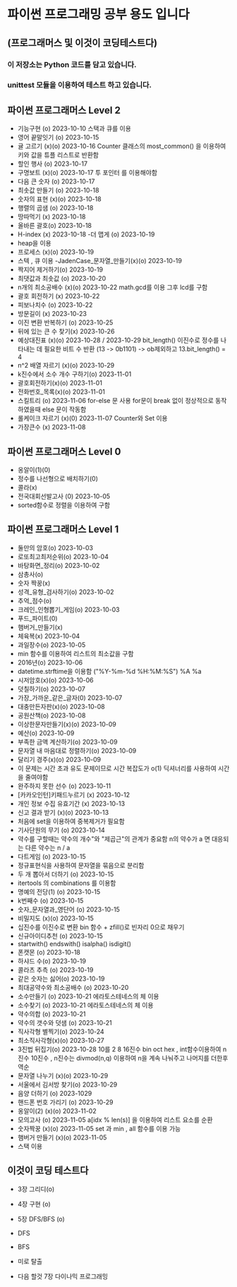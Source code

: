 # 파이썬 프로그래밍 공부 용도 입니다
## (프로그래머스 및 이것이 코딩테스트다)

### 이 저장소는 Python 코드를 담고 있습니다.
### unittest 모듈을 이용하여 테스트 하고 있습니다.

## 파이썬 프로그래머스 Level 2
- 기능구현 (o)      2023-10-10
스택과 큐를 이용
- 영어 끝말잇기 (o) 2023-10-15
- 귤 고르기 (x)(o)     2023-10-16
Counter 클래스의 most_common() 을 이용하여 키와 값을 튜플 리스트로 반환함
- 할인 행사 (o) 2023-10-17
- 구명보트 (x)(o) 2023-10-17
투 포인터 를 이용해야함
- 다음 큰 숫자 (o) 2023-10-17
- 최솟값 만들기 (o) 2023-10-18
- 숫자의 표현 (x)(o) 2023-10-18
- 행렬의 곱샘 (o) 2023-10-18
- 땅따먹기 (x) 2023-10-18
- 올바른 괄호(o) 2023-10-18
- H-index (x) 2023-10-18
-더 맵게 (o) 2023-10-19
- heap을 이용
- 프로세스 (x)(o) 2023-10-19
- 스텍 , 큐 이용
-JadenCase_문자열_만들기(x)(o) 2023-10-19
- 짝지어 제거하기(o) 2023-10-19
- 최댓값과 최솟값 (o) 2023-10-20
- n개의 최소공배수 (x)(o) 2023-10-22
math.gcd를 이용 그후 lcd를 구함
- 괄호 회전하기 (x) 2023-10-22
- 피보나치수 (o) 2023-10-22
- 방문길이 (x) 2023-10-23
- 이진 변환 반복하기 (o) 2023-10-25
- 뒤에 있는 큰 수 찾기(x) 2023-10-26
- 예상대진표 (x)(o) 2023-10-28 / 2023-10-29
bit_length() 이진수로 정수를 나타내는 데 필요한 비트 수 반환 (13 -> 0b1101) -> ob제외하고 13.bit_length() = 4
- n^2 배열 자르기 (x)(o) 2023-10-29 
- k진수에서 소수 개수 구하기(o) 2023-11-01
- 괄호회전하기(x)(o) 2023-11-01
- 전화번호_목록(x)(o) 2023-11-01
- 스킬트리 (o) 2023-11-06
for-else 문 사용 for문이 break 없이 정상적으로 동작하였을때 else 문이 작동함
- 롤케이크 자르기 (x)(0) 2023-11-07
Counter와 Set 이용
- 가장큰수 (x) 2023-11-08

## 파이썬 프로그래머스 Level 0
- 옹알이(1)(0)
- 정수를 나선형으로 배치하기(0)
- 콜라(x)
- 전국대회선발고사 (0)      2023-10-05
 - sorted함수로 정렬을 이용하여 구함

## 파이썬 프로그래머스 Level 1
- 둘만의 암호(o)       2023-10-03
- 로또최고최저순위(o)   2023-10-04
- 바탕화면_정리(o)      2023-10-02
- 삼총사(o)    
- 숫자 짝꿍(x)
- 성격_유형_검사하기(o)     2023-10-02
- 추억_점수(o)
- 크레인_인형뽑기_게임(o)   2023-10-03
- 푸드_파이트(0)
- 햄버거_만들기(x)
- 체육복(x)     2023-10-04
- 과일장수(o)    2023-10-05
 - min 함수를 이용하여 리스트의 최소값을 구함
- 2016년(o)     2023-10-06
 - datetime.strftime을 이용함 ("%Y-%m-%d %H:%M:%S") %A %a
- 시저암호(x)(o)   2023-10-06
- 덧칠하기(o)   2023-10-07
- 가장_가까운_같은_글자(0)  2023-10-07
- 대충만든자판(x)(o)   2023-10-08
- 공원산책(o)       2023-10-08
- 이상한문자만들기(x)(o)    2023-10-09
- 예산(o)       2023-10-09
- 부족한 금액 계산하기(o)   2023-10-09
- 문자열 내 마음대로 정렬하기(o)    2023-10-09
- 달리기 경주(x)(o)        2023-10-09
 - 이 문제는 시간 초과 유도 문제이므로 시간 복잡도가 o(1) 딕셔너리를 사용하여 시간을 줄여야함
- 완주하지 못한 선수 (o) 2023-10-11
- [카카오인턴]키패드누르기 (x) 2023-10-12
- 개인 정보 수집 유효기간 (x) 2023-10-13
- 신고 결과 받기 (x)(o) 2023-10-13
- 처음에 set을 이용하여 중복제거가 필요함
- 기사단원의 무기 (o) 2023-10-14
- 약수를 구할때는 약수의 개수"와 "제곱근"의 관계가 중요함 n의 약수가 a 면 대응되는 다른 약수는 n / a
- 다트게임 (o) 2023-10-15
- 정규표현식을 사용하여 문자열을 묶음으로 분리함
- 두 개 뽑아서 더하기 (o) 2023-10-15
- itertools 의 combinations 를 이용함
- 명예의 전당(1) (o) 2023-10-15
- k번째수 (o) 2023-10-15
- 숫자_문자열과_영단어 (o) 2023-10-15
- 비밀지도 (x)(o) 2023-10-15
- 십진수를 이진수로 변환 bin 함수 + zfill()로 빈자리 0으로 채우기
- 신규아이디추천 (o) 2023-10-15 
- startwith() endswith() isalpha() isdigit()
- 폰캣몬 (o) 2023-10-18
- 하샤드 수(o) 2023-10-19
- 콜라츠 추측 (o) 2023-10-19
- 같은 숫자는 싫어(o) 2023-10-19
- 최대공약수와 최소공배수 (o) 2023-10-20
- 소수만들기 (o) 2023-10-21
에라토스테네스의 체 이용
- 소수찾기 (o) 2023-10-21
에라토스테네스의 체 이용
- 약수의합 (o) 2023-10-21
- 약수의 갯수와 덧샘 (o) 2023-10-21
- 직사각형 별찍기(o) 2023-10-24
- 최소직사각형(x)(o) 2023-10-27
- 3진법 뒤집기(o) 2023-10-28
10를 2 8 16진수 bin oct hex   ,  int함수이용하여 n진수 10진수   , n진수는 divmod(n,q) 이용하여 
n을 계속 나눠주고 나머지를 더한후 역순
- 문자열 나누기 (x)(o) 2023-10-29
- 서울에서 김서방 찾기(o) 2023-10-29
- 음양 더하기 (o) 2023-1029
- 핸드폰 번호 가리기 (o) 2023-10-29
- 옹알이(2) (x)(o) 2023-11-02
- 모의고사 (o) 2023-11-05
a[idx % len(s)] 을 이용하여 리스트 요소를 순환
- 숫자짝꿍 (x)(o) 2023-11-05
set 과 min , all 함수를 이용 가능
- 햄버거 만들기 (x)(o) 2023-11-05
- 스택 이용
## 이것이 코딩 테스트다
- 3장 그리디(o)

- 4장 구현 (o)

- 5장 DFS/BFS (o)
 - DFS 
 - BFS
 - 미로 탈출

- 다음 할것 7장 다이나믹 프로그래밍

